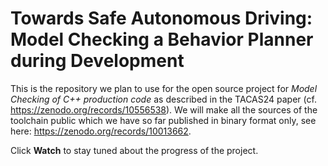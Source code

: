 # Towards Safe Autonomous Driving: Model Checking a Behavior Planner during Development

This is the repository we plan to use for the open source project for *Model Checking of C++ production code* as described in the TACAS24 paper (cf. https://zenodo.org/records/10556538). We will make all the sources of the toolchain public which we have so far published in binary format only, see here: https://zenodo.org/records/10013662.

Click **Watch** to stay tuned about the progress of the project.
